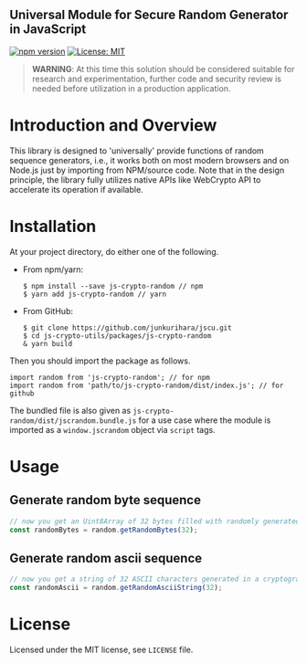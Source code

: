 Universal Module for Secure Random Generator in JavaScript
--
[![npm version](https://badge.fury.io/js/js-crypto-random.svg)](https://badge.fury.io/js/js-crypto-random)
[![License: MIT](https://img.shields.io/badge/License-MIT-yellow.svg)](https://opensource.org/licenses/MIT)

> **WARNING**: At this time this solution should be considered suitable for research and experimentation, further code and security review is needed before utilization in a production application.

# Introduction and Overview

This library is designed to 'universally' provide functions of random sequence generators, i.e., it works both on most modern browsers and on Node.js just by importing from NPM/source code. Note that in the design principle, the library fully utilizes native APIs like WebCrypto API to accelerate its operation if available.

# Installation

At your project directory, do either one of the following.

- From npm/yarn:
  ```shell
  $ npm install --save js-crypto-random // npm
  $ yarn add js-crypto-random // yarn
  ```
- From GitHub:
  ```shell
  $ git clone https://github.com/junkurihara/jscu.git
  $ cd js-crypto-utils/packages/js-crypto-random
  & yarn build
  ```

Then you should import the package as follows.

```shell
import random from 'js-crypto-random'; // for npm
import random from 'path/to/js-crypto-random/dist/index.js'; // for github
```

The bundled file is also given as `js-crypto-random/dist/jscrandom.bundle.js` for a use case where the module is imported as a `window.jscrandom` object via `script` tags.

# Usage

## Generate random byte sequence

```javascript
// now you get an Uint8Array of 32 bytes filled with randomly generated values
const randomBytes = random.getRandomBytes(32);
```

## Generate random ascii sequence

```javascript
// now you get a string of 32 ASCII characters generated in a cryptographically random manner
const randomAscii = random.getRandomAsciiString(32);
```

# License

Licensed under the MIT license, see `LICENSE` file.
